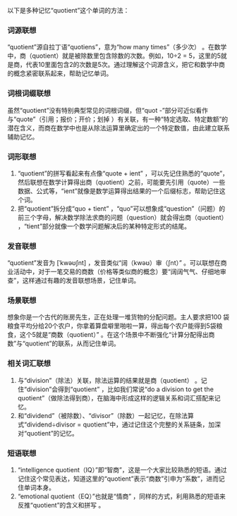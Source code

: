 以下是多种记忆“quotient”这个单词的方法：

### 词源联想
“quotient”源自拉丁语“quotiens”，意为“how many times”（多少次） 。在数学中，商（quotient）就是被除数里包含除数的次数。例如，10÷2 = 5，这里的5就是商，代表10里面包含2的次数是5次。通过理解这个词源含义，把它和数学中商的概念紧密联系起来，帮助记忆单词。

### 词根词缀联想
虽然“quotient”没有特别典型常见的词根词缀，但“quot -”部分可近似看作与“quote”（引用；报价；开价；划掉 ）有关联，有一种“特定选取、特定数额”的潜在含义，而商在数学中也是从除法运算里确定出的一个特定数值，由此建立联系辅助记忆。 

### 词形联想
1. “quotient”的拼写看起来有点像“quote + ient” ，可以先记住熟悉的“quote”，然后联想在数学计算得出商（quotient）之前，可能要先引用（quote）一些数据、公式等，“ient”就像是数学运算得出结果的一个后缀标志，帮助记住这个词。
2. 把“quotient”拆分成“quo + tient” ，“quo”可以想象成“question”（问题）的前三个字母，解决数学除法求商的问题（question）就会得出商（quotient） ，“tient”部分就像一个数学问题解决后的某种特定形式的结尾。

### 发音联想
“quotient”发音为 [ˈkwəʊʃnt] ，发音类似“阔（kwəʊ）审（ʃnt）” 。可以联想在商业活动中，对于一笔交易的商数（价格等类似商的概念）要“阔阔气气、仔细地审查”，这样通过有趣的发音联想场景，记住单词。 

### 场景联想
想象你是一个古代的账房先生，正在处理一堆货物的分配问题。主人要求把100 袋粮食平均分给20个农户，你拿着算盘噼里啪啦一算，得出每个农户能得到5袋粮食，这个5就是“商数（quotient）” 。在这个场景中不断强化“计算分配得出商数”与“quotient”的联系，从而记住单词。 

### 相关词汇联想
1. 与“division”（除法）关联，除法运算的结果就是商（quotient） 。记住“division”会得到“quotient” ，比如我们常说“do a division to get the quotient”（做除法得到商），在脑海中形成这样的逻辑关系和词汇搭配来记忆。
2. 和“dividend”（被除数）、“divisor”（除数）一起记忆，在除法算式“dividend÷divisor = quotient”中，通过记住这个完整的关系链条，加深对“quotient”的记忆。 

### 短语联想
1. “intelligence quotient（IQ）”即“智商”，这是一个大家比较熟悉的短语。通过记住这个常见表达，知道这里的“quotient”表示“商数”引申为“系数”，进而记住单词本身。
2. “emotional quotient（EQ）”也就是“情商” ，同样的方式，利用熟悉的短语来反推“quotient”的含义和拼写 。 
